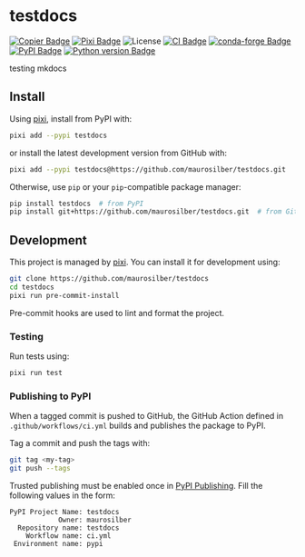 # testdocs

[![Copier Badge][copier-badge]][copier-url]
[![Pixi Badge][pixi-badge]][pixi-url]
![License][license-badge]
[![CI Badge][ci-badge]][ci-url]
[![conda-forge Badge][conda-forge-badge]][conda-forge-url]
[![PyPI Badge][pypi-badge]][pypi-url]
[![Python version Badge][pypi-version-badge]][pypi-version-url]

testing mkdocs

## Install

Using [pixi](pixi-url),
install from PyPI with:

```sh
pixi add --pypi testdocs
```

or install the latest development version from GitHub with:

```sh
pixi add --pypi testdocs@https://github.com/maurosilber/testdocs.git
```

Otherwise,
use `pip` or your `pip`-compatible package manager:

```sh
pip install testdocs  # from PyPI
pip install git+https://github.com/maurosilber/testdocs.git  # from GitHub
```

## Development

This project is managed by [pixi](https://pixi.sh).
You can install it for development using:

```sh
git clone https://github.com/maurosilber/testdocs
cd testdocs
pixi run pre-commit-install
```

Pre-commit hooks are used to lint and format the project.

### Testing

Run tests using:

```sh
pixi run test
```

### Publishing to PyPI

When a tagged commit is pushed to GitHub,
the GitHub Action defined in `.github/workflows/ci.yml`
builds and publishes the package to PyPI.

Tag a commit and push the tags with:

```sh
git tag <my-tag>
git push --tags
```

Trusted publishing must be enabled once in [PyPI Publishing](https://pypi.org/manage/account/publishing/).
Fill the following values in the form:

```
PyPI Project Name: testdocs
            Owner: maurosilber
  Repository name: testdocs
    Workflow name: ci.yml
 Environment name: pypi
```

[ci-badge]: https://img.shields.io/github/actions/workflow/status/maurosilber/testdocs/ci.yml
[ci-url]: https://github.com/maurosilber/testdocs/actions/workflows/ci.yml
[conda-forge-badge]: https://img.shields.io/conda/vn/conda-forge/testdocs?logoColor=white&logo=conda-forge
[conda-forge-url]: https://prefix.dev/channels/conda-forge/packages/testdocs
[copier-badge]: https://img.shields.io/endpoint?url=https://raw.githubusercontent.com/copier-org/copier/master/img/badge/badge-black.json
[copier-url]: https://github.com/copier-org/copier
[license-badge]: https://img.shields.io/badge/license-MIT-blue
[pixi-badge]: https://img.shields.io/endpoint?url=https://raw.githubusercontent.com/prefix-dev/pixi/main/assets/badge/v0.json
[pixi-url]: https://pixi.sh
[pypi-badge]: https://img.shields.io/pypi/v/testdocs.svg?logo=pypi&logoColor=white
[pypi-url]: https://pypi.org/project/testdocs
[pypi-version-badge]: https://img.shields.io/pypi/pyversions/testdocs?logoColor=white&logo=python
[pypi-version-url]: https://pypi.org/project/testdocs
